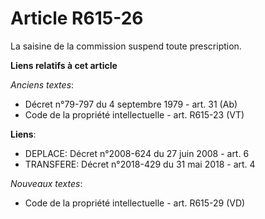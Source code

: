 # Article R615-26

La saisine de la commission suspend toute prescription.

**Liens relatifs à cet article**

_Anciens textes_:

  - Décret n°79-797 du 4 septembre 1979 - art. 31 (Ab)
  - Code de la propriété intellectuelle - art. R615-23 (VT)

**Liens**:

  - DEPLACE: Décret n°2008-624 du 27 juin 2008 - art. 6
  - TRANSFERE: Décret n°2018-429 du 31 mai 2018 - art. 4

_Nouveaux textes_:

  - Code de la propriété intellectuelle - art. R615-29 (VD)
